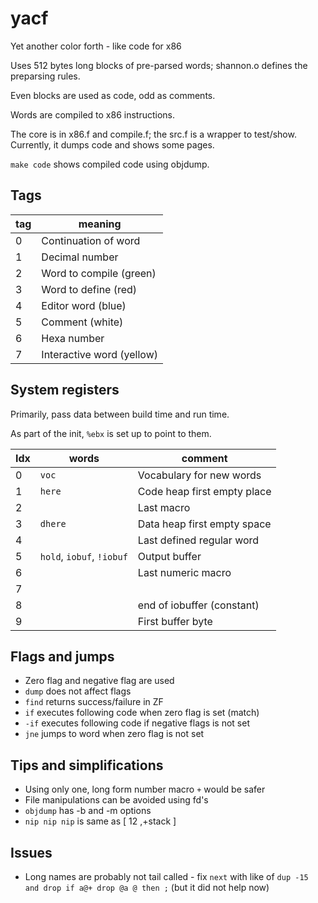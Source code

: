 yacf
====

Yet another color forth - like code for x86

Uses 512 bytes long blocks of pre-parsed words; shannon.o defines the preparsing rules.

Even blocks are used as code, odd as comments.

Words are compiled to x86 instructions.

The core is in x86.f and compile.f; the src.f is a wrapper to
test/show. Currently, it dumps code and shows some pages.

`make code` shows compiled code using objdump.

## Tags
| tag | meaning |
| --- | ------- |
| 0 | Continuation of word |
| 1 | Decimal number |
| 2 | Word to compile (green) |
| 3 | Word to define (red) |
| 4 | Editor word (blue) |
| 5 | Comment (white) |
| 6 | Hexa number |
| 7 | Interactive word (yellow) |

## System registers

Primarily, pass data between build time and run time.

As part of the init, `%ebx` is set up to point to them.

| Idx | words | comment |
| --- | ----- | ------- |
| 0 | `voc` | Vocabulary for new words | 
| 1 | `here` | Code heap first empty place |
| 2 | | Last macro |
| 3 | `dhere` | Data heap first empty space |
| 4 | | Last defined regular word |
| 5 | `hold`, `iobuf`, `!iobuf` | Output buffer |
| 6 | | Last numeric macro |
| 7 | | 
| 8 | | end of iobuffer (constant) |
| 9 | | First buffer byte |


## Flags and jumps
- Zero flag and negative flag are used
- `dump` does not affect flags
- `find` returns success/failure in ZF
- `if` executes following code when zero flag is set (match)
- `-if` executes following code if negative flags is not set
- `jne` jumps to word when zero flag is not set

## Tips and simplifications
- Using only one, long form number macro `+` would be safer
- File manipulations can be avoided using fd's
- `objdump` has -b and -m options
- `nip nip nip` is same as [ 12 ,+stack ]

## Issues
- Long names are probably not tail called - fix `next` with like of
  `dup -15 and drop if a@+ drop @a @ then ;` (but it did not help now)

